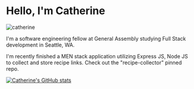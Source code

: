 

<!---
CCMatson/CCMatson is a ✨ special ✨ repository because its `README.md` (this file) appears on your GitHub profile.
You can click the Preview link to take a look at your changes.
--->
# Hello, I'm Catherine

![catherine](https://user-images.githubusercontent.com/118697436/210265383-fa6381c4-0779-4635-802f-df1e3b4fb4cd.png)

I'm a software engineering fellow at General Assembly studying Full Stack development in Seattle, WA.

I'm recently finished a MEN stack application utilizing Express JS, Node JS to collect and store recipe links. Check out the "recipe-collector" pinned repo. 

[![Catherine's GitHub stats](https://github-readme-stats.vercel.app/api?username=ccmatson)](https://github.com/ccmatson/github-readme-stats)

